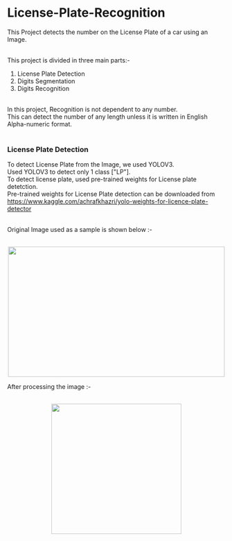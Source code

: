 # License-Plate-Recognition

This Project detects the number on the License Plate of a car using an Image.<br /><br />

This project is divided in three main parts:-<br />
1. License Plate Detection<br />
2. Digits Segmentation<br />
3. Digits Recognition<br /><br />

In this project, Recognition is not dependent to any number.<br />
This can detect the number of any length unless it is written in English Alpha-numeric format.<br /><br />

### License Plate Detection

To detect License Plate from the Image, we used YOLOV3.<br />
Used YOLOV3 to detect only 1 class ["LP"].<br />
To detect license plate, used pre-trained weights for License plate detetction.<br />
Pre-trained weights for License Plate detection can be downloaded from https://www.kaggle.com/achrafkhazri/yolo-weights-for-licence-plate-detector<br /><br />

Original Image used as a sample is shown below :-<br /><br />
<div align="center">
<img src="https://github.com/gearhead0909/License-Plate-Recognition/blob/master/Original.jpg" width="500" height="300">
</div>

After processing the image :-<br /><br />
<div align="center">
<img src="https://github.com/gearhead0909/License-Plate-Recognition/blob/master/Processed.jpg" width="300" height="300">
</div>
